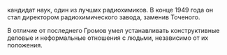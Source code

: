 кандидат наук, один из лучших радиохимиков. В конце 1949 года он стал директором радиохимического завода, заменив Точеного. 

В отличие от последнего Громов умел устанавливать конструктивные деловые и неформальные отношения с людьми, независимо от их положения.